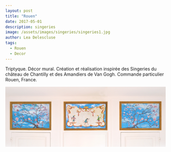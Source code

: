 ```yaml
---
layout: post
title: "Rouen"
date: 2017-05-01
description: singeries
image: /assets/images/singeries/singeries1.jpg
author: Lea Delescluse
tags:
  - Rouen
  - Decor
---
```

Triptyque. Décor mural. Création et réalisation inspirée des Singeries du château de Chantilly et des Amandiers de Van Gogh.
Commande particulier Rouen, France.

![Placeholder](/assets/images/singeries/singeries-triptyque.jpg)
